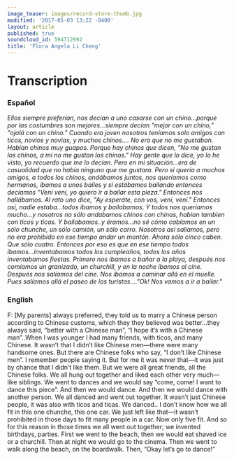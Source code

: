 ```yaml
---
image_teaser: images/record-store-thumb.jpg
modified: '2017-05-03 13:22 -0400'
layout: article
published: true
soundcloud_id: 594712992
title: 'Flora Angela Li Cheng'
---
```


# Transcription

### Español

*Ellos siempre preferían, nos decían a uno casarse con un chino...porque por las costumbres son mejores...siempre decían "mejor con un chino," "ojalá con un chino." Cuando era joven nosotros teníamos solo amigos con ticos, novios y novias, y muchos chinos.... No era que no me gustaban. Habían chinos muy guapos. Porque hay chinos que dicen, "No me gustan los chinos, a mí no me gustan los chinos." Hay gente que lo dice, yo lo he visto, yo recuerdo que me lo decían. Pero en mi situación...era de casualidad que no había ninguno que me gustara.  Pero sí quería a muchos amigos, a todos los chinos, andábamos juntos, nos queríamos como hermanos, íbamos a unos bailes y si estábamos bailando entonces decíamos "Veni veni, yo quiero ir a bailar esta pieza." Entonces nos hallábamos. Al rato uno dice, "Ay esperáte, con vos, vení, vení." Entonces así, nadie estaba...todos ibamos y bailabamos. Y todos nos queríamos mucho...y nosotros no sólo andabamos chinos con chinas, habian tambien con ticos y ticas. Y bailabamos..y éramos...no sé cómo cabíamos en un sólo chunche, un sólo camión, un sólo carro. Nosotros así salíamos, pero no era prohibido en ese tiempo andar un montón. Ahora sólo cinco caben. Que sólo cuatro. Entonces por eso es que en ese tiempo todos íbamos...inventabamos todos los cumpleaños, todos los años inventabamos fiestas. Primero nos ibamos a bañar a la playa, después nos comíamos un granizado, un churchill, y en la noche íbamos al cine. Después nos salíamos del cine. Nos íbamos a caminar allá en el muelle. Pues salíamos allá el paseo de los turistas…."Ok! Nos vamos a ir a bailar."* 

### English

F: [My parents] always preferred, they told us to marry a Chinese person according to Chinese customs, which they they believed was better…they always said, “better with a Chinese man”, “I hope it’s with a Chinese man”..When I was younger I had many friends, with ticos, and many Chinese. It wasn’t that I didn’t like Chinese men—there were many handsome ones. But there are Chinese folks who say, “I don’t like Chinese men”.  I remember people saying it. But for me it was never that—it was just by chance that I didn’t like them.
But we were all great friends, all the Chinese folks. We all hung out together and liked each other very much—like siblings. We went to dances and we would say “come, come! I want to dance this piece”. And then we would dance. And then we would dance with another person. We all danced and went out together. It wasn’t just Chinese people, it was also with ticos and ticas. We danced.. I don’t know how we all fit in this one chunche, this one car. We just left like that—it wasn’t prohibited in those days to fit many people in a car. Now only five fit. And so for this reason in those times we all went out together; we invented birthdays, parties. First we went to the beach, then we would eat shaved ice or a churchill. Then at night we would go to the cinema. Then we went to walk along the beach, on the boardwalk. Then, “Okay let’s go to dance!”
